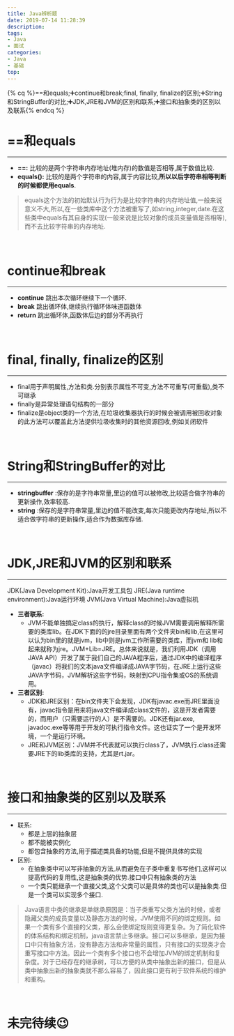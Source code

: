 ```yaml
---
title: Java辨析题
date: 2019-07-14 11:28:39
description: 
tags: 
- Java
- 面试
categories:
- Java
- 基础
top:
---
```


{% cq %}==和equals;➕continue和break;final, finally, finalize的区别;➕String和StringBuffer的对比;➕JDK,JRE和JVM的区别和联系;➕接口和抽象类的区别以及联系{% endcq %}  

<!-- more --> 

# ==和equals  

------

- **==:** 比较的是两个字符串内存地址(堆内存)的数值是否相等,属于数值比较.  
- **equals():** 比较的是两个字符串的内容,属于内容比较,**所以以后字符串相等判断的时候都使用equals**.  

> equals这个方法的初始默认行为行为是比较字符串的内存地址值,一般来说意义不大,所以,在一些类库中这个方法被重写了,如string,integer,date.在这些类中equals有其自身的实现(一般来说是比较对象的成员变量值是否相等),而不去比较字符串的内存地址.  

</br>

# continue和break

------

- **continue** 跳出本次循环继续下一个循环.
- **break** 跳出循环体,继续执行循环体味道函数体
- **return** 跳出循环体,函数体后边的部分不再执行

</br>

# final, finally, finalize的区别

------

- final用于声明属性,方法和类.分别表示属性不可变,方法不可重写(可重载),类不可继承
- finally是异常处理语句结构的一部分
- finalize是object类的一个方法,在垃圾收集器执行的时候会被调用被回收对象的此方法可以覆盖此方法提供垃圾收集时的其他资源回收,例如关闭软件

</br>

# String和StringBuffer的对比

------

- **stringbuffer** :保存的是字符串常量,里边的值可以被修改,比较适合做字符串的更新操作,效率较高.
- **string** :保存的是字符串常量,里边的值不能改变,每次只能更改内存地址,所以不适合做字符串的更新操作,适合作为数据库存储.

</br>

# JDK,JRE和JVM的区别和联系

------

JDK(Java Development Kit):Java开发工具包
JRE(Java runtime environment):Java运行环境
JVM(Java Virtual Machine):Java虚拟机

- __三者联系:__
  - JVM不能单独搞定class的执行，解释class的时候JVM需要调用解释所需要的类库lib。在JDK下面的的jre目录里面有两个文件夹bin和lib,在这里可以认为bin里的就是jvm，lib中则是jvm工作所需要的类库，而jvm和 lib和起来就称为jre。JVM+Lib=JRE。总体来说就是，我们利用JDK（调用JAVA API）开发了属于我们自己的JAVA程序后，通过JDK中的编译程序（javac）将我们的文本java文件编译成JAVA字节码，在JRE上运行这些JAVA字节码，JVM解析这些字节码，映射到CPU指令集或OS的系统调用。
- __三者区别:__
  - JDK和JRE区别：在bin文件夹下会发现，JDK有javac.exe而JRE里面没有，javac指令是用来将java文件编译成class文件的，这是开发者需要的，而用户（只需要运行的人）是不需要的。JDK还有jar.exe, javadoc.exe等等用于开发的可执行指令文件。这也证实了一个是开发环境，一个是运行环境。
  - JRE和JVM区别：JVM并不代表就可以执行class了，JVM执行.class还需要JRE下的lib类库的支持，尤其是rt.jar。

<br>

# 接口和抽象类的区别以及联系

------

- 联系:
  - 都是上层的抽象层
  - 都不能被实例化
  - 都包含抽象的方法,用于描述类具备的功能,但是不提供具体的实现
- 区别:
  - 在抽象类中可以写非抽象的方法,从而避免在子类中重复书写他们,这样可以提高代码的复用性,这是抽象类的优势.接口中只有抽象类的方法
  - 一个类只能继承一个直接父类,这个父类可以是具体的类也可以是抽象类.但是一个类可以实现多个接口.

> Java语言中类的继承是单继承原因是：当子类重写父类方法的时候，或者隐藏父类的成员变量以及静态方法的时候，JVM使用不同的绑定规则。如果一个类有多个直接的父类，那么会使绑定规则变得更复杂。为了简化软件的体系结构和绑定机制，java语言禁止多继承。接口可以多继承，是因为接口中只有抽象方法，没有静态方法和非常量的属性，只有接口的实现类才会重写接口中方法。因此一个类有多个接口也不会增加JVM的绑定机制和复杂度。对于已经存在的继承树，可以方便的从类中抽象出新的接口，但是从类中抽象出新的抽象类就不那么容易了，因此接口更有利于软件系统的维护和重构。

<br>

# 未完待续😉



